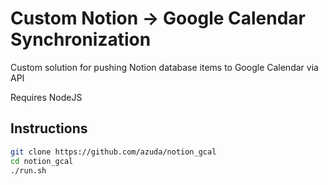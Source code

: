 # Custom Notion -> Google Calendar Synchronization

Custom solution for pushing Notion database items to Google Calendar via API

Requires NodeJS

## Instructions

```bash
git clone https://github.com/azuda/notion_gcal
cd notion_gcal
./run.sh
```

